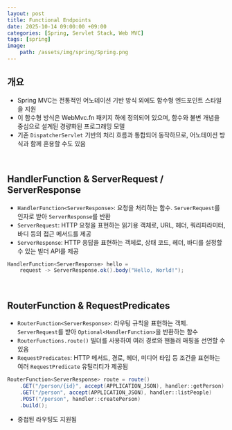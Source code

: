 ```yaml
---
layout: post
title: Functional Endpoints
date: 2025-10-14 09:00:00 +09:00
categories: [Spring, Servlet Stack, Web MVC]
tags: [spring]
image:
    path: /assets/img/spring/Spring.png
---
```


## 개요

- Spring MVC는 전통적인 어노테이션 기반 방식 외에도 함수형 엔드포인트 스타일을 지원
- 이 함수형 방식은 WebMvc.fn 패키지 하에 정의되어 있으며, 함수와 불변 개념을 중심으로 설계된 경량화된 프로그래밍 모델
- 기존 `DispatcherServlet` 기반의 처리 흐름과 통합되어 동작하므로, 어노테이션 방식과 함께 혼용할 수도 있음

<br>

## HandlerFunction & ServerRequest / ServerResponse

- `HandlerFunction<ServerResponse>`: 요청을 처리하는 함수. `ServerRequest`를 인자로 받아 `ServerResponse`를 반환
- `ServerRequest`: HTTP 요청을 표현하는 읽기용 객체로, URL, 헤더, 쿼리파라미터, 바디 등의 접근 메서드를 제공
- `ServerResponse`: HTTP 응답을 표현하는 객체로, 상태 코드, 헤더, 바디를 설정할 수 있는 빌더 API를 제공

```java
HandlerFunction<ServerResponse> hello = 
    request -> ServerResponse.ok().body("Hello, World!");
```

<br>

## RouterFunction & RequestPredicates

- `RouterFunction<ServerResponse>`: 라우팅 규칙을 표현하는 객체. `ServerRequest`를 받아 `Optional<HandlerFunction>`을 반환하는 함수
- `RouterFunctions.route()` 빌더를 사용하여 여러 경로와 핸들러 매핑을 선언할 수 있음
- `RequestPredicates`: HTTP 메서드, 경로, 헤더, 미디어 타입 등 조건을 표현하는 여러 `RequestPredicate` 유틸리티가 제공됨

```java
RouterFunction<ServerResponse> route = route()
    .GET("/person/{id}", accept(APPLICATION_JSON), handler::getPerson)
    .GET("/person", accept(APPLICATION_JSON), handler::listPeople)
    .POST("/person", handler::createPerson)
    .build();
```

- 중첩된 라우팅도 지원됨

<br>

